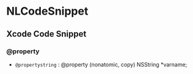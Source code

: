 # NLCodeSnippet

## Xcode Code Snippet

### @property
- `@propertystring` : @property (nonatomic, copy) NSString *varname; 